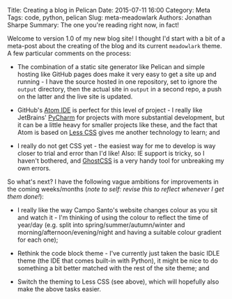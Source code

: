 Title: Creating a blog in Pelican
Date: 2015-07-11 16:00
Category: Meta
Tags: code, python, pelican
Slug: meta-meadowlark
Authors: Jonathan Sharpe
Summary: The one you're reading right now, in fact!

Welcome to version 1.0 of my new blog site! I thought I'd start with a bit
of a meta-post about the creating of the blog and its current `meadowlark`
theme. A few particular comments on the process:

 * The combination of a static site generator like Pelican and simple hosting
 like GitHub pages does make it very easy to get a site up and running - I have
 the source hosted in one repository, set to ignore the `output` directory,
 then the actual site in `output` in a second repo, a push on the latter and
 the live site is updated.

 * GitHub's [Atom IDE][atom] is perfect for this level of project - I really
 like JetBrains' [PyCharm][pyc] for projects with more substantial development, but it
 can be a little heavy for smaller projects like these, and the fact that Atom
 is based on [Less CSS][less] gives me another technology to learn; and

 * I really do not get CSS yet - the easiest way for me to develop is way closer
 to trial and error than I'd like! Also: IE support is tricky, so I haven't
 bothered, and [GhostCSS][ghost] is a very handy tool for unbreaking my own
 errors.

So what's next? I have the following vague ambitions for improvements in the
coming weeks/months (*note to self: revise this to reflect whenever I get them
done!*):

 * I really like the way Campo Santo's website changes colour as you sit and
 watch it - I'm thinking of using the colour to reflect the time of year/day
 (e.g. split into spring/summer/autumn/winter and morning/afternoon/evening/night
 and having a suitable colour gradient for each one);

 * Rethink the code block theme - I've currently just taken the basic IDLE theme
 (the IDE that comes built-in with Python), it might be nice to do something
 a bit better matched with the rest of the site theme; and

 * Switch the theming to Less CSS (see above), which will hopefully also make the
 above tasks easier.

[atom]: http://atom.io/
[ghost]: http://wernull.com/2013/04/debug-ghost-css-elements-causing-unwanted-scrolling/
[less]: http://lesscss.org/
[pyc]: https://www.jetbrains.com/pycharm/

